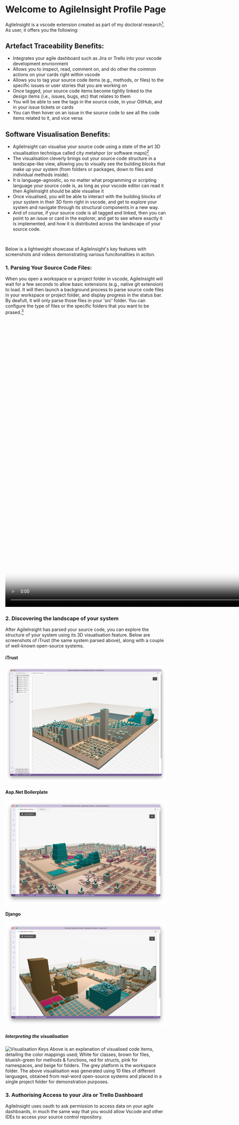 # Welcome to AgileInsight Profile Page

AgileInsight is a vscode extension created as part of my doctoral research[^thesis]. As user, it offers you the following:

[^thesis]: <sup>Add Link to thesis once published.</sup>

## Artefact Traceability Benefits:
- Integrates your agile dashboard such as Jira or Trello into your vscode development envrionment
- Allows you to inspect, read, comment on, and do other the common actions on your cards right within vscode
- Allows you to tag your source code items (e.g., methods, or files) to the specific issues or user stories that you are working on
- Once tagged, your source code items become tightly linked to the design items (i.e., issues, bugs, etc) that relates to them
- You will be able to see the tags in the source code, in your GitHub, and in your issue tickets or cards
- You can then hover on an issue in the source code to see all the code items related to it, and vice versa

## Software Visualisation Benefits:
- AgileInsight can visualise your source code using a state of the art 3D visualisation technique called city metahpor (or software maps)[^1]
- The visualisation cleverly brings out your source code structure in a landscape-like view, allowing you to visually see the building blocks that make up your system (from folders or packages, down to files and individual methods inside).
- It is language-agnostic, so no matter what programming or scripting language your source code is, as long as your vscode editor can read it then AgileInsight should be able visualise it
- Once visualised, you will be able to interact with the building blocks of your system in their 3D form right in vscode, and get to explore your system and navigate through its structural components in a new way.
- And of course, if your source code is all tagged and linked, then you can point to an issue or card in the explorer, and get to see where exactly it is implemented, and how it is distributed across the landscape of your source code.

<br>



Below is a lightweight showcase of AgileInsight's key features with screenshots and videos demonstrating various funcitonalities in aciton.


### 1. Parsing Your Source Code Files:
When you open a workspace or a project folder in vscode, AgileInsight will wait for a few seconds to allow basic extensions (e.g., native git extension) to load. It will then launch a background process to parse source code files in your workspace or project folder, and display progress in the status bar. By deafult, it will only parse those files in your 'src' folder. You can configure the type of files or the specific folders that you want to be prased.[^parsing]
<video width="1188" height="912" controls="true" allowfullscreen="true" poster="video captures/Parsing a Workspace.png">
  <source src="video captures/Parsing a Workspace.mp4" type="video/mp4">
</video>

[^parsing]: <sup>Note that due to current limitations with LSP implementation of different languages, AgileInsight will sometimes have to force open few files in order to trigger their language server to fulfil the request. LSP technology is still in its early phase, and future improvements are expected in the near future. Also, the parsing operation is influenced by the behaviour of the individual language server, and thus timing can vary between different runs. Here is a nother parsing example of the same workspace: [Another Parsing Run](https://user-images.githubusercontent.com/31612240/178114350-01c29cfe-10b6-40ab-9acc-d6dd4b24e17d.mp4)</sup> 

### 2. Discovering the landscape of your system 
After AgileInsight has parsed your source code, you can explore the structure of your system using its 3D visualisation feature. Below are screenshots of iTrust (the same system parsed above), along with a couple of well-known open-source systems.
#### iTrust
![iTrust](/screenshots/iTrust.png)
#### Asp.Net Boilerplate
![iTrust](/screenshots/ASP.NETBoilerplate.png)
#### Django
![iTrust](/screenshots/Django.png)

##### Interpreting the visualisation
![Visualisation Keys](https://user-images.githubusercontent.com/31612240/178110883-e8c6295a-451f-4c2e-9f57-3fd93b2322e8.png)
Above is an explanation of visualised code items, detailing the color mappings used; White for classes, brown for files, blueish-green for methods & functions, red for structs, pink for namespaces, and beige for folders. The grey platform is the workspace folder. The above visualisation was generated using 10 files of different languages, obtained from real-word open-source systems and placed in a single project folder for demonstration purposes. 

### 3. Authorising Access to your Jira or Trello Dashboard
AgileInsight uses oauth to ask permission to access data on your agile dashboards, in much the same way that you would allow Vscode and other IDEs to access your source control repository.

<video width="1150" height="775" controls="true" allowfullscreen="true" poster="video captures/Auth Demo.png">
  <source src="video captures/Auth Demo.mp4" type="video/mp4">
</video>

<sup>▶︎ _Note that AgileInsight does not store or cache your data. Any fetch or update operation is done live and hence requires an internet connection_</sup>

<sup>▶︎ _Authorisation is only needed once, and will be retained across different workspaces of your vscode._</sup>

### 4. Your AgileInsight Dashboard Explorer
AgileInsight integrates your authorised agile developmemt dashboards into vscode, allowing you to access and work with your issues, cards, etc. from Vscode. Once source code has been tagged (see below), the code items become effectively synchronised to their related issues, making answers to questions such as "what is this method doing?" or "where is this issue implemented?" to be readily accessible. The visualisation could help with assessing the impact when a certain feature needs to be changed.
<video width="1162" height="1012" controls="true" allowfullscreen="true" poster="video captures/Dashboard Explorer.png">
  <source src="video captures/Dashboard Explorer.mp4" type="video/mp4">
</video>


### 5. Tagging Your source code
AgileInsight offers three ways for developers to tag their source code during development. The tagging involves an automated three-legged operation where code items are linked to design items (e.g., an issue or user story) in source code, in versioning repository, and on the agile dashboard where design items are kept. Currently, a developer needs to provide either the code item or the design item in concern, however a future release will reduce that to user only confirming the items that are to be tagged (see on-commit method).

#### On-Commit:
After a developer has contributed some changes to their source code and is about to commit the changes, AgileInsight detects any changed code items (e.g., methods, classes) that are eligible for tagging, and prompts the user to do so if they wish. In future, this will be further automated, offering checkboxes where the user only needs one click to confirm the tagging.[^checkboxes]

[^checkboxes]: <sup>Vscode's native viewlets API does not yet offer the required felxibility</sup> 


<video width="1154" height="874" controls="true" allowfullscreen="true" poster="video captures/On-CommitTagging.png">
  <source src="video captures/On-CommitTagging.mp4" type="video/mp4">
</video>
<sup>▶︎ _Those unnecessary notifications are only kept for now for development-time purposes._</sup>

#### CI Initiated:
A developer can initiate the tagging process for eligible inidividual code items (classes, methods, functions, structs, and so on) right from their source code editor in Vscode. This can be done through a hover action or via a shortcut command.

<sup>▶︎ _CI stands for Code Item._</sup> 
<video width="1260" height="787" controls="true" allowfullscreen="true" poster="video captures/CI_InitiatedTagging.png">
  <source src="video captures/CI_InitiatedTagging.mp4" type="video/mp4">
</video>

#### DI Initiated:
A developer may also initiate the tagging from a particular design item (DI) that, for instance, they have just implemented or added changes to. Multiple code items can be selected at one time.
<video width="1260" height="787" controls="true" allowfullscreen="true" poster="video captures/DI_InitiatedTagging.png">
  <source src="video captures/DI_InitiatedTagging.mp4" type="video/mp4">
</video>

### 6. Interacting with your design items on the Spot and in source code (Contextual actions and artefact traceability)
A key feature of AgileInsight is to synchronise design items with their code item implementations. It then offers the developer a number of benefits such as readily knowing what design items a method or class is impacting, performing quick actions on issue and user story cards from within source code, and inspecting the design items from the side explorer side by side with source code. The video demo below showcases a number of such benefits.

For example, it demonstrates how a developer can readily find all the source code items that implement a design item (without wasting long times searching, navigating, and reading through numerous source files). It shows how a developer or quality engineer can snowball as much as needed, jumping from a design item down to its implementation in source code, from a method down to all the design items that are impacted by it, and so on.

It then shows how the user can make use of the visualisation to visually examine the impact of a user story or an issue on the system. They can reveal the locality and distribution of the design item in question, offering potential insights on the distribution of feature implementation, and hence an insight on its implementation quality.
<video width="1225" height="808" controls="true" allowfullscreen="true" poster="video captures/Contextual Action.png">
  <source src="video captures/Contextual Action.mp4" type="video/mp4">
</video>

### 7. Visual Artefact Traceability 
AgileInsight enables visual artefact traceability right in your vscode. You can jump from an issue right to its individual code items that implement it, and vice versa. The novel visualisation mapping allows you to visually see the location of your issues (or features) across the structure of your system.  
<video width="1213" height="877" controls="true" allowfullscreen="true" poster="video captures/Artefact Traceability with Visualisation.png">
  <source src="video captures/Artefact Traceability with Visualisation.mp4" type="video/mp4">
</video>


<br>

***


## Showcase of landscape visualisation of various open-source systems
AgileInsight offers a novel language-agnostic visualisation of source code. Below are screenshots of a number of open-source systems that were downloaded directly from their public GitHub repositories and visualised using AgileInsight. The diverse scenery seen in the views below, demonstrates the ability of AgileInsight in exposing the structure of a system. The dimensions of the buildings reflects the size and complexity of the corresponding source files and the structural elements they contain. For more information, please see.[^thesis]

<sup>▶︎ _Note that the scenes show extensive number of components due to the fact that the entire master (or main) branch was used to generate the visualisation. The date refers to when the repository was pulled._</sup>

### 1. KERAS (Python)
Python’s deep learning API consisting of 661 python files.
<img width="1538" alt="Screen Shot 2022-04-12 at 12 36 27 AM" src="https://user-images.githubusercontent.com/31612240/178524432-c48b612f-9dfa-47ab-b361-4a711071738c.png">
<img width="1538" alt="Screen Shot 2022-04-12 at 12 37 28 AM" src="https://user-images.githubusercontent.com/31612240/178524511-7deb8ea5-ab7c-4f7e-befc-254666c51e36.png">

<sup>▶︎ _Open image in new tab to see full resolution._</sup>

<sup>▶︎ _Repository: [https://github.com/keras-team/keras](https://github.com/keras-team/keras). Date: 10th April, 2022_</sup>

### 2. React (JavaScript)
A visualisation of Facebook’s React API, consisting of a total of 1874 files, spanning JavaScript, CSS, HTML, Typescript, and C++ source code. 
![Screen Shot 2022-04-27 at 7 02 34 PM](https://user-images.githubusercontent.com/31612240/178526387-9bd3b41e-424c-442c-b6ca-1eae95d6b6d6.png)
![Screen Shot 2022-04-27 at 6 58 16 PM](https://user-images.githubusercontent.com/31612240/178526526-3de2f40e-d0a2-4d5b-8701-33283e56cff3.png)
<sup>▶︎ _Repository: [https://github.com/facebook/react](https://github.com/facebook/react). Date: 10th April, 2022_</sup>

### 3. AngularJs (JavaScript)
Consisting of 849 JavaScript source code files.
![Screen Shot 2022-04-27 at 5 17 24 PM](https://user-images.githubusercontent.com/31612240/178551311-c3ab3d54-3f65-4f92-b1af-7b8cabeae8dc.png)
![Screen Shot 2022-04-27 at 5 22 24 PM](https://user-images.githubusercontent.com/31612240/178551360-72c615fe-ffd0-4002-b28b-9c740bd27ed0.png)
<sup>▶︎ _Repository: [https://github.com/angular/angular.js](https://github.com/angular/angular.js). Date: 10th April, 2022._</sup>

### 4. Facebook iOS SDK (Swift)
Facebook’s API for iOS consisting of a total of 779 files, spanning Swift, Objective-C, and JavaScript source code.
![Screen Shot 2022-04-11 at 7 46 39 PM](https://user-images.githubusercontent.com/31612240/178552438-c797bee2-4e7a-49bd-9fc6-070e5e0bafad.png)
![Screen Shot 2022-04-11 at 7 51 51 PM](https://user-images.githubusercontent.com/31612240/178552499-d17b330c-2681-4871-8c3c-b1ecec75d687.png)
<sup>▶︎ _Repository: [https://github.com/facebook/facebook-ios-sdk](https://github.com/facebook/facebook-ios-sdk). Date: 10th April, 2022._</sup>

### 5. Amazon Web Services SDK for Go Language (excluding 'Service' Module)
Displaying a total of 409 Go source files.
<img width="1552" alt="Screen Shot 2022-04-11 at 5 41 02 PM" src="https://user-images.githubusercontent.com/31612240/178552877-a4c469ef-bc67-4925-952a-097c4715ccbc.png">
<img width="1552" alt="Screen Shot 2022-04-11 at 5 41 34 PM" src="https://user-images.githubusercontent.com/31612240/178552902-d4aed912-902b-4b5b-82fe-277e6bf8d3e6.png">
<sup>▶︎ _Repository: [https://github.com/aws/aws-sdk-go](https://github.com/aws/aws-sdk-go). Date: 11th April, 2022._</sup>

### 6. Django (Python)
Django library consisting of a total of 889 files, spanning Python, JavaScript, HTML, and CSS.
<img width="1538" alt="Screen Shot 2022-04-12 at 12 54 34 AM" src="https://user-images.githubusercontent.com/31612240/178551764-7001dc33-785b-466d-aef2-3b9cd59ebfb1.png">
<img width="1538" alt="Screen Shot 2022-04-12 at 12 53 33 AM" src="https://user-images.githubusercontent.com/31612240/178551846-12ed6ac8-e8b2-4966-a22b-f16fc440669c.png">
<sup>▶︎ _Repository: [https://github.com/django/django](https://github.com/django/django). Date: 10th April, 2022._</sup>

### 7. VSCODE (JavaScript)
A visualisation of Vscode’s main Github branch, consisting of a total of 3280 files, spanning Typescript, JavaScript, HTML, and CSS source code. 
![Screen Shot 2022-04-27 at 9 53 16 PM](https://user-images.githubusercontent.com/31612240/178550039-61cfc5ad-39b0-4f53-b838-36589f193b22.png)
![Screen Shot 2022-04-27 at 9 59 36 PM](https://user-images.githubusercontent.com/31612240/178550149-68b8ba13-fe5e-4072-a2bf-b9a374bf98b2.png)
![Screen Shot 2022-04-28 at 12 39 32 AM](https://user-images.githubusercontent.com/31612240/178550223-afea3b41-f776-4044-b157-580a2cc4b541.png)
<sup>▶︎ _Repository: [https://github.com/microsoft/vscode](https://github.com/microsoft/vscode). Date: 27th April, 2022._</sup>

### 8. Isitio (Go)
A visualisation of the microservices platform, ISTIO, consisting of 1391 files of Go language source code. 
<img width="1552" alt="Screen Shot 2022-04-11 at 6 34 16 PM" src="https://user-images.githubusercontent.com/31612240/178553524-b3a1dd9d-a30d-4b43-8a1a-e11628ff7591.png">
<sup>▶︎ _Repository: [https://github.com/istio/istio](https://github.com/istio/istio). Date: 11th April, 2022._</sup>

### 9. Micro (Go)
Consisting of 586 Go source code files.
![Screen Shot 2022-04-11 at 7 03 39 PM](https://user-images.githubusercontent.com/31612240/178553816-b658df81-c8a2-4ed6-a0ed-737e0f361aa7.png)
![Screen Shot 2022-04-11 at 7 04 19 PM](https://user-images.githubusercontent.com/31612240/178553785-4c473a39-25af-4d44-b849-3fdfc406d966.png)
<sup>▶︎ _Repository: [https://github.com/micro/micro](https://github.com/micro/micro). Date: 11th April, 2022_</sup>

### 10. APS.NET Boilerplate (Csharp)
ASP.NET Boilerplate API consisting of a total of 1401 files, spread across Csharp, JavaScript, Typescript, and CSS source code.
<img width="1538" alt="Screen Shot 2022-04-11 at 11 25 32 PM" src="https://user-images.githubusercontent.com/31612240/178554541-6828b337-0773-40c9-bcd6-6c9d7e15709c.png">
<img width="1538" alt="Screen Shot 2022-04-11 at 11 31 32 PM" src="https://user-images.githubusercontent.com/31612240/178554477-dea759d8-577f-4810-b9e1-e7758a6efd97.png">
<sup>▶︎ _Repository: [https://github.com/aspnetboilerplate/aspnetboilerplate](https://github.com/aspnetboilerplate/aspnetboilerplate). Date: 10th April, 2022_</sup>

### 11. CodeHub (Csharp)
CodeHub application for iOS devices consisting of a total of 377 files ranging between Csharp, JavaScript, and CSS source code. 
<img width="1538" alt="Screen Shot 2022-04-12 at 12 13 37 AM" src="https://user-images.githubusercontent.com/31612240/178555029-d26d009f-679a-4138-b544-e17774c1ddfc.png">
![Screen Shot 2022-04-11 at 2 53 47 AM](https://user-images.githubusercontent.com/31612240/178555088-2447db39-bdfe-40d1-9919-1aad2e925ffe.png)
<sup>▶︎ _Repository: [https://github.com/CodeHubApp/CodeHub](https://github.com/CodeHubApp/CodeHub). Date: 10th April, 2022._</sup>

### 12. ReactiveX (Swift)
ReactiveX API for Swift consisting of 996 files of Swift and Objective-C source code.
<img width="1538" alt="Screen Shot 2022-04-11 at 10 54 26 PM" src="https://user-images.githubusercontent.com/31612240/178555437-e2dda3f7-55c9-4aee-a0ca-455d8f0ff195.png">
<img width="1538" alt="Screen Shot 2022-04-11 at 10 54 46 PM" src="https://user-images.githubusercontent.com/31612240/178556117-e05495ad-c2cc-4ac3-89d2-ac0929e41a44.png">
<sup>▶︎ _Repository: [https://github.com/ReactiveX/RxSwift](https://github.com/ReactiveX/RxSwift). Date: 10th April, 2022_</sup>

---

### Dataset Loader
AgileInsight's three-legged tagging process is fully automated, and can be used to automatically load prexisting tracelink data. Part of validating the process involved loading tracelink data from two realworld datasets. This [raw video here](https://player.vimeo.com/video/730516894) illustrates an example of how the datasets were loaded automatically. In this case, a simple loader was written that reads the tracelinks data off an external file, and then triggers the tagging process as needed. For more info, please see [^thesis]. 



[^1]: <sup>For city metaphor, see [Wettel, Richard, and Michele Lanza. 2007. “Visualizing Software Systems as Cities.” In VISSOFT 2007 - Proceedings of the 4th IEEE International Workshop on Visualizing Software for Understanding and Analysis, 92–99.](https://doi.org/10.1109/VISSOF.2007.4290706) and for software maps see [Bohnet, Johannes, and Jürgen Döllner. 2011. “Monitoring Code Quality and Development Activity by Software Maps.” Proceedings - International Conference on Software Engineering, 9–16.](https://doi.org/10.1145/1985362.1985365). Both are based on the heirarchical treemap containment approach introduced by Johnson and Shneiderman [Johnson, Brian, and Ben Shneiderman. 1991. “Tree-Maps: A Space-Filling Approach to the Visualization of Hierarchical Information Structures.” Proceedings of the 2nd Conference on Visualization 1991, VIS 1991, 284–91.](https://doi.org/10.1109/VISUAL.1991.175815)</sup>

---

